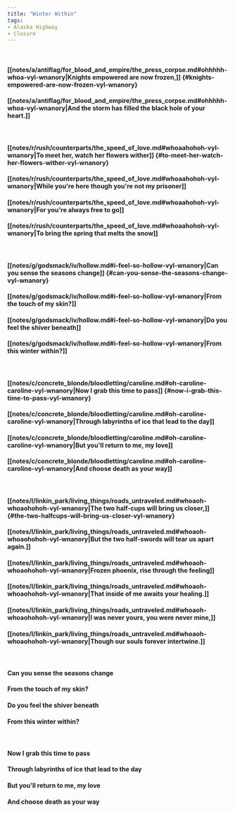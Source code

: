```yaml
---
title: "Winter Within"
tags:
- Alaska Highway
- Closure
---
```

&nbsp;
#### [[notes/a/antiflag/for_blood_and_empire/the_press_corpse.md#ohhhhh-whoa-vyl-wnanory|Knights empowered are now frozen,]] {#knights-empowered-are-now-frozen-vyl-wnanory}
#### [[notes/a/antiflag/for_blood_and_empire/the_press_corpse.md#ohhhhh-whoa-vyl-wnanory|And the storm has filled the black hole of your heart.]]
&nbsp;
#### [[notes/r/rush/counterparts/the_speed_of_love.md#whoaahohoh-vyl-wnanory|To meet her, watch her flowers wither]] {#to-meet-her-watch-her-flowers-wither-vyl-wnanory}
#### [[notes/r/rush/counterparts/the_speed_of_love.md#whoaahohoh-vyl-wnanory|While you're here though you're not my prisoner]]
#### [[notes/r/rush/counterparts/the_speed_of_love.md#whoaahohoh-vyl-wnanory|For you're always free to go]]
#### [[notes/r/rush/counterparts/the_speed_of_love.md#whoaahohoh-vyl-wnanory|To bring the spring that melts the snow]]
&nbsp;
#### [[notes/g/godsmack/iv/hollow.md#i-feel-so-hollow-vyl-wnanory|Can you sense the seasons change]] {#can-you-sense-the-seasons-change-vyl-wnanory}
#### [[notes/g/godsmack/iv/hollow.md#i-feel-so-hollow-vyl-wnanory|From the touch of my skin?]]
#### [[notes/g/godsmack/iv/hollow.md#i-feel-so-hollow-vyl-wnanory|Do you feel the shiver beneath]]
#### [[notes/g/godsmack/iv/hollow.md#i-feel-so-hollow-vyl-wnanory|From this winter within?]]
&nbsp;
#### [[notes/c/concrete_blonde/bloodletting/caroline.md#oh-caroline-caroline-vyl-wnanory|Now I grab this time to pass]] {#now-i-grab-this-time-to-pass-vyl-wnanory}
#### [[notes/c/concrete_blonde/bloodletting/caroline.md#oh-caroline-caroline-vyl-wnanory|Through labyrinths of ice that lead to the day]]
#### [[notes/c/concrete_blonde/bloodletting/caroline.md#oh-caroline-caroline-vyl-wnanory|But you'll return to me, my love]]
#### [[notes/c/concrete_blonde/bloodletting/caroline.md#oh-caroline-caroline-vyl-wnanory|And choose death as your way]]
&nbsp;
#### [[notes/l/linkin_park/living_things/roads_untraveled.md#whoaoh-whoaohohoh-vyl-wnanory|The two half-cups will bring us closer,]] {#the-two-halfcups-will-bring-us-closer-vyl-wnanory}
#### [[notes/l/linkin_park/living_things/roads_untraveled.md#whoaoh-whoaohohoh-vyl-wnanory|But the two half-swords will tear us apart again.]]
#### [[notes/l/linkin_park/living_things/roads_untraveled.md#whoaoh-whoaohohoh-vyl-wnanory|Frozen phoenix, rise through the feeling]]
#### [[notes/l/linkin_park/living_things/roads_untraveled.md#whoaoh-whoaohohoh-vyl-wnanory|That inside of me awaits your healing.]]
#### [[notes/l/linkin_park/living_things/roads_untraveled.md#whoaoh-whoaohohoh-vyl-wnanory|I was never yours, you were never mine,]]
#### [[notes/l/linkin_park/living_things/roads_untraveled.md#whoaoh-whoaohohoh-vyl-wnanory|Though our souls forever intertwine.]]
&nbsp;
#### Can you sense the seasons change
#### From the touch of my skin?
#### Do you feel the shiver beneath
#### From this winter within?
&nbsp;
#### Now I grab this time to pass
#### Through labyrinths of ice that lead to the day
#### But you'll return to me, my love
#### And choose death as your way
